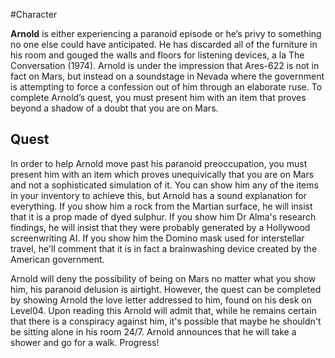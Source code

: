 #Character 

**Arnold** is either experiencing a paranoid episode or he’s privy to something no one else could have anticipated. He has discarded all of the furniture in his room and gouged the walls and floors for listening devices, a la The Conversation (1974). Arnold is under the impression that Ares-622 is not in fact on Mars, but instead on a soundstage in Nevada where the government is attempting to force a confession out of him through an elaborate ruse. To complete Arnold’s quest, you must present him with an item that proves beyond a shadow of a doubt that you are on Mars.

## Quest
In order to help Arnold move past his paranoid preoccupation, you must present him with an item which proves unequivically that you are on Mars and not a sophisticated simulation of it. You can show him any of the items in your inventory to achieve this, but Arnold has a sound explanation for everything. If you show him a rock from the Martian surface, he will insist that it is a prop made of dyed sulphur. If you show him Dr Alma's research findings, he will insist that they were probably generated by a Hollywood screenwriting AI. If you show him the Domino mask used for interstellar travel, he'll comment that it is in fact a brainwashing device created by the American government. 

Arnold will deny the possibility of being on Mars no matter what you show him, his paranoid delusion is airtight. However, the quest can be completed by showing Arnold the love letter addressed to him, found on his desk on Level04. Upon reading this Arnold will admit that, while he remains certain that there is a conspiracy against him, it's possible that maybe he shouldn't be sitting alone in his room 24/7. Arnold announces that he will take a shower and go for a walk. Progress!
